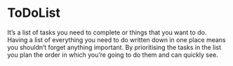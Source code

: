 # ToDoList
It’s a list of tasks you need to complete or things that you want to do. Having a list of everything you need to do written down in one place means you shouldn’t forget anything important. By prioritising the tasks in the list you plan the order in which you’re going to do them and can quickly see.
